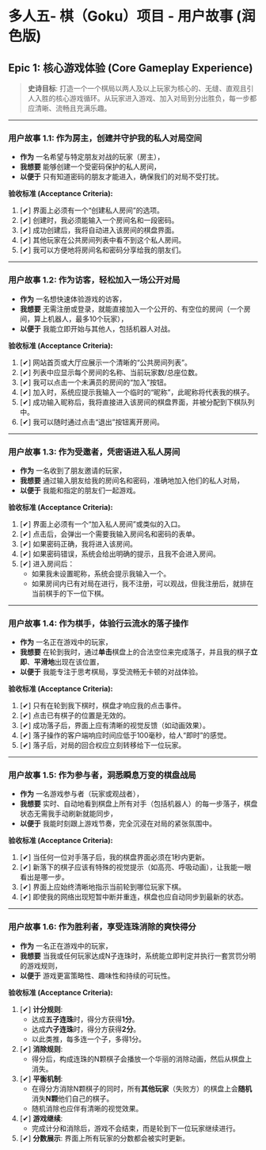 # 多人五- 棋（Goku）项目 - 用户故事 (润色版)

## Epic 1: 核心游戏体验 (Core Gameplay Experience)

> **史诗目标**: 打造一个一个棋局以两人及以上玩家为核心的、无缝、直观且引人入胜的核心游戏循环。从玩家进入游戏、加入对局到分出胜负，每一步都应清晰、流畅且充满乐趣。

---

### **用户故事 1.1: 作为房主，创建并守护我的私人对局空间**

*   **作为** 一名希望与特定朋友对战的玩家（房主），
*   **我想要** 能够创建一个受密码保护的私人房间，
*   **以便于** 只有知道密码的朋友才能进入，确保我们的对局不受打扰。

**验收标准 (Acceptance Criteria):**
1.  [✔] 界面上必须有一个“创建私人房间”的选项。
2.  [✔] 创建时，我必须能输入一个房间名和一段密码。
3.  [✔] 成功创建后，我将自动进入该房间的棋盘界面。
4.  [✔] 其他玩家在公共房间列表中看不到这个私人房间。
5.  [✔] 我可以方便地将房间名和密码分享给我的朋友们。

---

### **用户故事 1.2: 作为访客，轻松加入一场公开对局**

*   **作为** 一名想快速体验游戏的访客，
*   **我想要** 无需注册或登录，就能直接加入一个公开的、有空位的房间（一个房间，算上机器人，最多10个玩家），
*   **以便于** 我能立即开始与其他人，包括机器人对战。

**验收标准 (Acceptance Criteria):**
1.  [✔] 网站首页或大厅应展示一个清晰的“公共房间列表”。
2.  [✔] 列表中应显示每个房间的名称、当前玩家数/总座位数。
3.  [✔] 我可以点击一个未满员的房间的“加入”按钮。
4.  [✔] 加入时，系统应提示我输入一个临时的“昵称”，此昵称将代表我的棋子。
5.  [✔] 成功输入昵称后，我将直接进入该房间的棋盘界面，并被分配到下棋队列中。
6.  [✔] 我可以随时通过点击“退出”按钮离开房间。

---

### **用户故事 1.3: 作为受邀者，凭密语进入私人房间**

*   **作为** 一名收到了朋友邀请的玩家，
*   **我想要** 通过输入朋友给我的房间名和密码，准确地加入他们的私人对局，
*   **以便于** 我能和指定的朋友们一起游戏。

**验收标准 (Acceptance Criteria):**
1.  [✔] 界面上必须有一个“加入私人房间”或类似的入口。
2.  [✔] 点击后，会弹出一个需要我输入房间名和密码的表单。
3.  [✔] 如果密码正确，我将进入该房间。
4.  [✔] 如果密码错误，系统会给出明确的提示，且我不会进入房间。
5.  [✔] 进入房间后：
    *   如果我未设置昵称，系统会提示我输入一个。
    *   如果房间内已有对局在进行，我不注册，可以观战，但我注册后，就排在当前棋手的下一位下棋。

---

### **用户故事 1.4: 作为棋手，体验行云流水的落子操作**

*   **作为** 一名正在游戏中的玩家，
*   **我想要** 在轮到我时，通过**单击**棋盘上的合法空位来完成落子，并且我的棋子**立即**、**平滑地**出现在该位置，
*   **以便于** 我能专注于思考棋局，享受流畅无卡顿的对战体验。

**验收标准 (Acceptance Criteria):**
1.  [✔] 只有在轮到我下棋时，棋盘才响应我的点击事件。
2.  [✔] 点击已有棋子的位置是无效的。
3.  [✔] 成功落子后，界面上应有清晰的视觉反馈（如动画效果）。
4.  [✔] 落子操作的客户端响应时间应低于100毫秒，给人“即时”的感觉。
5.  [✔] 落子后，对局的回合权应立刻转移给下一位玩家。

---

### **用户故事 1.5: 作为参与者，洞悉瞬息万变的棋盘战局**

*   **作为** 一名游戏参与者（玩家或观战者），
*   **我想要** 实时、自动地看到棋盘上所有对手（包括机器人）的每一步落子，棋盘状态无需我手动刷新就能同步，
*   **以便于** 我能时刻跟上游戏节奏，完全沉浸在对局的紧张氛围中。

**验收标准 (Acceptance Criteria):**
1.  [✔] 当任何一位对手落子后，我的棋盘界面必须在1秒内更新。
2.  [✔] 新落下的棋子应该有特殊的视觉提示（如高亮、呼吸动画），让我能一眼看出是哪一步。
3.  [✔] 界面上应始终清晰地指示当前轮到哪位玩家下棋。
4.  [✔] 即使我的网络出现短暂中断并重连，棋盘也应自动同步到最新的状态。

---

### **用户故事 1.6: 作为胜利者，享受连珠消除的爽快得分**

*   **作为** 一名正在游戏中的玩家，
*   **我想要** 当我或任何玩家达成N子连珠时，系统能立即判定并执行一套赏罚分明的游戏规则，
*   **以便于** 游戏更富策略性、趣味性和持续的可玩性。

**验收标准 (Acceptance Criteria):**
1.  [✔] **计分规则**:
    *   达成**五子连珠**时，得分方获得**1分**。
    *   达成**六子连珠**时，得分方获得**2分**。
    *   以此类推，每多连一个子，多得1分。
2.  [✔] **消除规则**:
    *   得分后，构成连珠的N颗棋子会播放一个华丽的消除动画，然后从棋盘上消失。
3.  [✔] **平衡机制**:
    *   在得分方消除N颗棋子的同时，所有**其他玩家**（失败方）的棋盘上会**随机**消失**N颗**他们自己的棋子。
    *   随机消除也应伴有清晰的视觉效果。
4.  [✔] **游戏继续**:
    *   完成计分和消除后，游戏不会结束，而是轮到下一位玩家继续进行。
5.  [✔] **分数展示**: 界面上所有玩家的分数都会被实时更新。